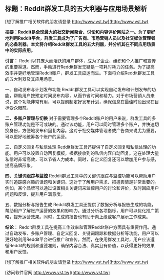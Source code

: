 ## **标题：Reddit群发工具的五大利器与应用场景解析**

[想了解推广相关软件的朋友请登录 http://www.vst.tw](http://www.vst.tw)

**摘要：Reddit是全球最大的社交新闻聚合、讨论和内容评价网站之一。为了更好地利用Reddit平台，群发工具成为了广告商、市场营销人员以及社交媒体管理者的必备利器。本文将介绍Reddit群发工具的五大利器，并分析其在不同应用场景中的实际应用。**

**引言：**
Reddit以其庞大而活跃的用户群体，成为了企业、组织和个人推广和宣传的重要渠道。然而，手动进行Reddit群发无疑是一项耗时耗力的任务。为了提高效率并更好地管理Reddit账户，群发工具应运而生。下面将介绍Reddit群发工具的五大利器及其应用场景。

一、自动发布与计划发布功能
Reddit群发工具可以实现自动发布和计划发布的功能，帮助用户按预定时间发布内容，从而节省时间和精力。对于市场营销人员来说，这个功能非常有用，可以提前制定好发布计划，确保信息在最佳时段出现在目标受众眼前。

**二、多账户管理与切换**
对于需要管理多个Reddit账户的用户来说，群发工具的多账户管理功能是不可或缺的。通过该功能，用户可以同时管理多个账户，并快速切换身份，方便地发布和回复内容。这对于社交媒体管理者或广告商来说尤为重要，可以更好地统筹各个账户的运营。

三、自定义回复与私信处理
Reddit群发工具还提供了自定义回复和私信处理的功能。用户可以设置自动回复模板，根据接收到的私信内容自动回复。这在处理大量私信时非常高效，可以节省人力成本。同时，自定义回复还可以增加用户参与感，提高品牌形象。

**四、关键词跟踪与监控**
Reddit群发工具中的关键词跟踪与监控功能可以帮助用户实时追踪感兴趣的话题和关键词。这对于了解用户需求、把握舆情是非常重要的。例如，某个品牌可以通过设置相关关键词来监控用户的讨论和评价，及时回应用户问题和反馈，提升用户满意度。

五、数据分析与报告生成
Reddit群发工具还提供了数据分析与报告生成的功能，帮助用户了解账户运营的效果和影响力。通过分析各项指标，用户可以优化推广策略，提升运营效果。同时，生成的报告也有助于向上级或客户展示工作成果。

**结论：**
Reddit群发工具在提高工作效率和管理Reddit账户方面具有重要作用。通过自动发布、多账户管理、自定义回复、关键词跟踪和数据分析等功能，用户可以更好地利用Reddit平台进行推广和宣传。然而，在使用群发工具时，用户应该遵循Reddit的规则和道德准则，确保内容合法、真实且有价值，以获得更好的效果和用户反馈。

[想了解推广相关软件的朋友请登录 http://www.vst.tw](http://www.vst.tw)


[访问软件官网 http://www.vst.tw](http://www.vst.tw)
